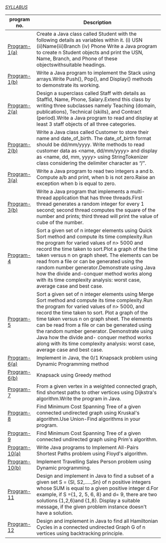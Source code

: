 [*SYLLABUS*](https://github.com/swaaz/VTU-Lab-Material/blob/master/sem-4/information_science/ADA/README.md)

| program no. | Description |
| --- | --- |
|[Program-1(a)](https://github.com/swaaz/VTU-Lab-Material/blob/master/sem-4/information_science/ADA/P01a.java)|Create a Java class called Student with the following details as variables within it. (i) USN (ii)Name(iii)Branch (iv) Phone Write a Java program to create n Student objects and print the USN, Name, Branch, and Phone of these objectswithsuitable headings.|
|[Program-1(b)](https://github.com/swaaz/VTU-Lab-Material/blob/master/sem-4/information_science/ADA/P01b.java)|Write a Java program to implement the Stack using arrays.Write Push(), Pop(), and Display() methods to demonstrate its working. |
|[Program-2(a)](https://github.com/swaaz/VTU-Lab-Material/blob/master/sem-4/information_science/ADA/P02a.java)|Design a superclass called Staff  with details as StaffId, Name, Phone, Salary.Extend this class by writing three subclasses namely Teaching (domain, publications), Technical (skills), and Contract (period).Write a Java program to read and display at least 3 staff objects of all three categories.  |
|[Program-2(b)](https://github.com/swaaz/VTU-Lab-Material/blob/master/sem-4/information_science/ADA/P02b.java) | Write a Java class called Customer  to store their name and date_of_birth. The date_of_birth format should be dd/mm/yyyy. Write methods to read customer data as <name, dd/mm/yyyy> and display as <name, dd, mm, yyyy> using StringTokenizer class considering the delimiter character as “/”. |
|[Program-3(a)](https://github.com/swaaz/VTU-Lab-Material/blob/master/sem-4/information_science/ADA/P03a.java) |Write a Java program to read two integers a and b. Compute a/b and print, when b is not zero.Raise an exception when b is equal to zero.|
|[Program-3(b)](https://github.com/swaaz/VTU-Lab-Material/blob/master/sem-4/information_science/ADA/P03b.java) |Write a Java program that implements a multi-thread application that has three threads.First thread generates a random integer for every 1 second; second thread computes the square of the number and prints; third thread will print the value of cube of the number.|
|[Program-4](https://github.com/swaaz/VTU-Lab-Material/blob/master/sem-4/information_science/ADA/P04.java)    |Sort a given set of n integer elements using Quick Sort method and compute its time complexity.Run the program for varied values of n> 5000 and record the time taken to sort.Plot a graph of the time taken versus n on graph sheet. The elements can be read from a file or can be generated using the random number generator.Demonstrate using Java how the divide and-conquer method works along with its time complexity analysis: worst case, average case and best case.|
|[Program-5](https://github.com/swaaz/VTU-Lab-Material/blob/master/sem-4/information_science/ADA/P05.java)   |Sort a given set of n integer elements using Merge Sort method and compute its time complexity.Run the program for varied values of n> 5000, and record the time taken to sort. Plot a graph of the time taken versus n on graph sheet. The elements can be read from a file or can be generated using the random number generator. Demonstrate using Java how the divide and- conquer method works along with its time complexity analysis: worst case, average case and best case.|
|[Program-6(a)](https://github.com/swaaz/VTU-Lab-Material/blob/master/sem-4/information_science/ADA/P06a.java) |Implement in Java, the 0/1 Knapsack problem using Dynamic Programming method|
|[Program-6(b)](https://github.com/swaaz/VTU-Lab-Material/blob/master/sem-4/information_science/ADA/P06b.java)|Knapsack using Greedy method|
|[Program-7](https://github.com/swaaz/VTU-Lab-Material/blob/master/sem-4/information_science/ADA/P07.java)|From a given vertex in a weighted connected graph, find shortest paths to other vertices using Dijkstra's algorithm.Write the program in Java.|
|[Program-8](https://github.com/swaaz/VTU-Lab-Material/blob/master/sem-4/information_science/ADA/P08.java)|Find Minimum Cost Spanning Tree of a given connected undirected graph using Kruskal's algorithm.Use Union-Find algorithms in your program.|
|[Program-9](https://github.com/swaaz/VTU-Lab-Material/blob/master/sem-4/information_science/ADA/P09.java)|Find Minimum Cost Spanning Tree of a given connected undirected graph using Prim's algorithm.|
|[Program-10(a)](https://github.com/swaaz/VTU-Lab-Material/blob/master/sem-4/information_science/ADA/P10a.java)|Write Java programs to Implement All-Pairs Shortest Paths problem using Floyd's algorithm.|
|[Program-10(b)](https://github.com/swaaz/VTU-Lab-Material/blob/master/sem-4/information_science/ADA/P10b.java)|Implement Travelling Sales Person problem using Dynamic programming.|
|[Program-11](https://github.com/swaaz/VTU-Lab-Material/blob/master/sem-4/information_science/ADA/P11.java)|Design and implement in Java to find a subset of a given set S = {Sl, S2,.....,Sn} of n positive integers whose SUM is equal to a given positive integer d.For example, if S ={1, 2, 5, 6, 8} and d= 9, there are two solutions {1,2,6}and {1,8}. Display a suitable message, if the given problem instance doesn't have a solution.|
|[Program-12](https://github.com/swaaz/VTU-Lab-Material/blob/master/sem-4/information_science/ADA/P12.java)|Design and implement in Java to find all Hamiltonian Cycles in a connected undirected Graph G of n vertices using backtracking principle.|

